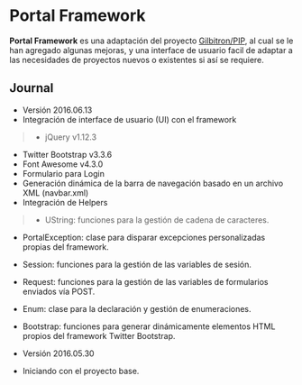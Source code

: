 # Portal Framework
**Portal Framework** es una adaptación del proyecto [Gilbitron/PIP](https://github.com/gilbitron/PIP), al
cual se le han agregado algunas mejoras, y una interface de usuario facil de adaptar a las necesidades
de proyectos nuevos o existentes si así se requiere.

## Journal

* Versión 2016.06.13
 * Integración de interface de usuario (UI) con el framework
  > * jQuery v1.12.3
   * Twitter Bootstrap v3.3.6
   * Font Awesome v4.3.0
 * Formulario para Login
 * Generación dinámica de la barra de navegación basado en un archivo XML (navbar.xml)
 * Integración de Helpers
  > * UString: funciones para la gestión de cadena de caracteres.
   * PortalException: clase para disparar excepciones personalizadas propias del framework.
   * Session: funciones para la gestión de las variables de sesión.
   * Request: funciones para la gestión de las variables de formularios enviados vía POST.
   * Enum: clase para la declaración y gestión de enumeraciones.
   * Bootstrap: funciones para generar dinámicamente elementos HTML propios del framework Twitter Bootstrap.


* Versión 2016.05.30
 * Iniciando con el proyecto base.
